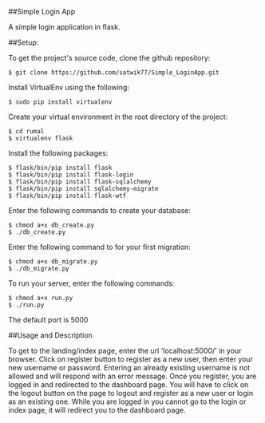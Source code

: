 ##Simple Login App

A simple login application in flask.

##Setup:

To get the project's source code, clone the github repository:

    $ git clone https://github.com/satwik77/Simple_LoginApp.git

Install VirtualEnv using the following:

    $ sudo pip install virtualenv

Create your virtual environment in the root directory of the project:

    $ cd rumal
    $ virtualenv flask

Install the following packages:

    $ flask/bin/pip install flask
    $ flask/bin/pip install flask-login
    $ flask/bin/pip install flask-sqlalchemy
    $ flask/bin/pip install sqlalchemy-migrate
    $ flask/bin/pip install flask-wtf

Enter the following commands to create your database:

    $ chmod a+x db_create.py
    $ ./db_create.py

Enter the following command to for your first migration:

    $ chmod a+x db_migrate.py
    $ ./db_migrate.py

To run your server, enter the following commands:

    $ chmod a+x run.py
    $ ./run.py

The default port is 5000



##Usage and Description

To get to the landing/index page, enter the url 'localhost:5000/' in your browser. Click on register button to register as a new user, then enter your new username or password. Entering an already existing username is not allowed and will respond with an error message. Once you register, you are logged in and redirected to the dashboard page. You will have to click on the logout button on the page to logout and register as a new user or login as an existing one. While you are logged in you cannot go to the login or index page, it will redirect you to the dashboard page.

    
